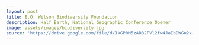```yaml
---
layout: post
title: E.O. Wilson Biodiversity Foundation
description: Half Earth, National Geographic Conference Opener
image: assets/images/biodiversity.jpg
source: 'https://drive.google.com/file/d/1kGP0M5zAD82FVl2fw4JaIbDWGu2x-Bo6/preview'
---
```

